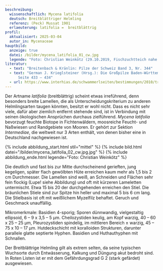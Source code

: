 ```yaml
---
beschreibung:
  wissenschaftlich: Mycena latifolia
  deutsch: Breitblättriger Helmling
  referenz: (Peck) Mussat 1901
  erlaeuterung: latifolia =  breitblättrig
profil:
  aktualisiert: 2025-03-04
  autor_in: Mycenaceae
hauptbild:
  anzeige: true
  datei: /bilder/mycena_latifolia_01_cw.jpg
  legende: "Foto: Christian Weinkötz (29.10.2019, Fischzuchtteich nahe Wiesbaden)"
literatur:
  - text: "Breitenbach & Kränlin: Pilze der Schweiz Band 3, Nr. 344"
  - text: "German J. Krieglsteiner (Hrsg.): Die Großpilze Baden-Württembergs Band 3,
      Seite 433 – 434"
  - url: https://www.interhias.de/schwammerlseiten/bestimmungen/2010/tricholomataceae/tricholomataceae.html#ank1
---
```

Der Artname *latifolia* (breitblättrig) scheint etwas irreführend, denn besonders breite Lamellen, die als Unterscheidungskriterium zu anderen Helmlingsarten taugen könnten, besitzt er wohl nicht. Dass es nicht sehr viele, dafür aber ziemlich entfernt stehende sind, ist in Verbindung mit seinen ökologischen Ansprüchen durchaus zielführend. *Mycena latifolia* bevorzugt feuchte Biotope in Fichtenwäldern, moosreiche Feucht- und Naßwiesen und Randgebiete von Mooren. Er gehört zur Sektion *Intermediae*, die weltweit nur 3 Arten enthält, von denen bisher eine in Deutschland nachgewiesen ist.

{% include abbildung_start.html stil="mittel" %}
{% include bild.html datei="/bilder/mycena_latifolia_02_cw.jpg.jpg" %}
{% include abbildung_ende.html legende="Foto: Christian Weinkötz" %}

Die deutlich und fast bis zur Mitte durchscheinend gerieften, jung kegeligen, später flach gewölbten Hüte erreichen kaum mehr als 1,5 bis 2 cm Durchmesser. Die Lamellen sind weiß, an Schneiden und Flächen sehr fein flockig (Lupe! siehe Abbildung) und oft mit kürzeren Lameletten untermischt. Etwa 15 bis 20 der durchgehenden erreichen den Stiel. Die bräunlichen Stiele sind zur Spitze hin heller und maximal 5 bis 6 cm lang. Die Stielbasis ist oft mit weißlichem Myzelfilz behaftet. Geruch und Geschmack unauffällig.

Mikromerkmale: Basidien 4-sporig; Sporen dünnwandig, vielgestaltig ellipsoid, 6 – 9 x 3,5 – 5 µm. Cheilozystiden keulig, am Kopf warzig, 40 – 60 x 25 – 25 µm, Pleurozystiden spindelig, im mittleren Bereich ± warzig, 45 – 75 x 10 – 17 µm. Hutdeckschicht mit koralloiden Strukturen, darunter parallele glatte septierte Hyphen. Basidien und Huthauthyphen mit Schnallen.

Der Breitblättrige Helmling gilt als extrem selten, da seine typischen Wuchsorte durch Entwässerung, Kalkung und Düngung akut bedroht sind. In Roten Listen ist er mit dem Gefährdungsgrad G 2 (stark gefärdet) ausgewiesen.